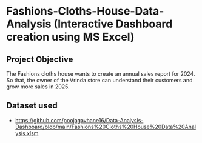 # Fashions-Cloths-House-Data-Analysis (Interactive Dashboard creation using MS Excel)
## Project Objective
The Fashions cloths house wants to create an annual sales report for 2024. So that, the owner of the Vrinda store can understand their customers and grow more sales in 2025.

## Dataset used
- <a>https://github.com/poojagavhane16/Data-Analysis-Dashboard/blob/main/Fashions%20Cloths%20House%20Data%20Analysis.xlsm</a>
